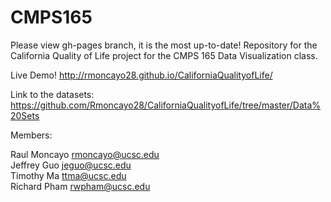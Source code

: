 # CMPS165
Please view gh-pages branch, it is the most up-to-date!
Repository for the California Quality of Life project for the CMPS 165
Data Visualization class.

Live Demo!
http://rmoncayo28.github.io/CaliforniaQualityofLife/

Link to the datasets:
https://github.com/Rmoncayo28/CaliforniaQualityofLife/tree/master/Data%20Sets

Members:

Raul Moncayo rmoncayo@ucsc.edu  
Jeffrey Guo  jeguo@ucsc.edu  
Timothy Ma   ttma@ucsc.edu  
Richard Pham rwpham@ucsc.edu  
